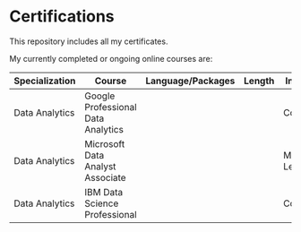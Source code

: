# Certifications
This repository includes all my certificates.

My currently completed or ongoing online courses are: 

| Specialization  | Course                             | Language/Packages | Length | Institute | Status | Certificate | 
| --- | --- | --- | ---  | --- | --- |--- |
| Data Analytics  | Google Professional Data Analytics |               |        | Coursera  | Done  |https://www.credly.com/badges/fd896407-153f-4bf8-83ea-0ebc7ecf1543/public_url|
| Data Analytics  | Microsoft Data Analyst Associate   |                |        | Microsoft Learn  | To Do  |         |
| Data Analytics  | IBM Data Science Professional      |                |        | Coursera  | Doing  |         |


